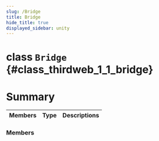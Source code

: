 ```yaml
---
slug: /Bridge
title: Bridge
hide_title: true
displayed_sidebar: unity
---
```


# class `Bridge` {#class_thirdweb_1_1_bridge}

# Summary

| Members | Type | Descriptions |
| ------- | ---- | ------------ |

### Members
